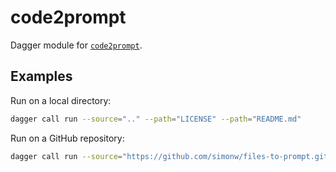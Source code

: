 # code2prompt

Dagger module for [`code2prompt`](https://github.com/mufeedvh/code2prompt).

## Examples

Run on a local directory:

```sh
dagger call run --source=".." --path="LICENSE" --path="README.md"
```

Run on a GitHub repository:

```sh
dagger call run --source="https://github.com/simonw/files-to-prompt.git" --path="README.md"
```
